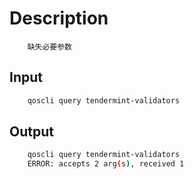 # Description

```text
    缺失必要参数
```

## Input

```bash
    qoscli query tendermint-validators
```

## Output

```bash
    qoscli query tendermint-validators
    ERROR: accepts 2 arg(s), received 1
```
